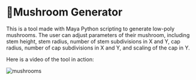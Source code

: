 # 🍄Mushroom Generator

This is a tool made with Maya Python scripting to generate low-poly mushrooms. The user can adjust parameters of their mushroom, including stem height, stem radius, number of stem subdivisions in X and Y, cap radius, number of cap subdivisions in X and Y, and scaling of the cap in Y.

Here is a video of the tool in action: 

![mushrooms](./image/mushroom)
